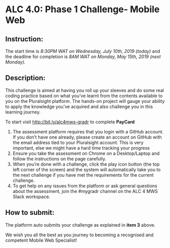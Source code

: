 # ALC 4.0: Phase 1 Challenge- Mobile Web

## Instruction:
The start time is *8:30PM  WAT on Wednesday, July 10th, 2019 (today)* and the deadline for completion is *8AM WAT on Monday, May 15th, 2019 (next Monday).*

## Description:
This challenge is aimed at having you roll up your sleeves and do some real coding practice based on what you’ve learnt from the contents available to you on the Pluralsight platform. The hands-on project will gauge your ability to apply the knowledge you’ve acquired and also challenge you in this learning journey. 

To start visit http://bit.ly/alc4mws-gradr   to complete **PayCard**

1. The assessment platform requires that you login with a GitHub account.
If you don’t have one already, please create an account on GitHub with the email address tied to your Pluralsight account. This is very important, else we might have a hard time tracking your progress
2. Ensure you take the assessment on Chrome on a Desktop/Laptop and follow the instructions on the page carefully.
3. When you’re done with a challenge, click the play icon button (the top left corner of the screen) and the system will automatically take you to the next challenge if you have met the requirements for the current challenge.
4. To get help on any issues from the platform or ask general questions about the assessment, join the #mygradr channel on the ALC 4 MWS Slack workspace.
## How to submit:
The platform auto submits your challenge as explained in **item 3** above.


We wish you all the best as you journey to becoming a recognised and competent Mobile Web Specialist!
